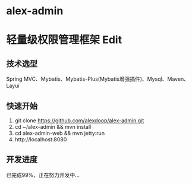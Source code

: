 # alex-admin
# 轻量级权限管理框架 Edit

技术选型
-------------
Spring MVC、Mybatis、Mybatis-Plus(Mybatis增强插件)、Mysql、Maven、Layui

快速开始
-------------
1. git clone https://github.com/alexdoop/alex-admin.git
2. cd ~/alex-admin && mvn install
3. cd alex-admin-web && mvn jetty:run
4. http://localhost:8080

开发进度
-------------
已完成99%，正在努力开发中...


